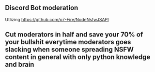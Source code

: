 ## Discord Bot moderation
Utlizing https://github.com/o7-Fire/NodeNsfwJSAPI 

## Cut moderators in half and save your 70% of your bullshit everytime moderators goes slacking when someone spreading NSFW content in general with only python knowledge and brain
